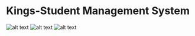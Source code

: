 # Kings-Student Management System

![alt text](https://github.com/JolomonSon/Kings-StudentManagementSystem/blob/main/images/sms.jpg?raw=true)
![alt text](https://github.com/JolomonSon/Kings-StudentManagementSystem/blob/main/images/sms2.jpg?raw=true)
![alt text](https://github.com/JolomonSon/Kings-StudentManagementSystem/blob/main/images/sms3.png?raw=true)
